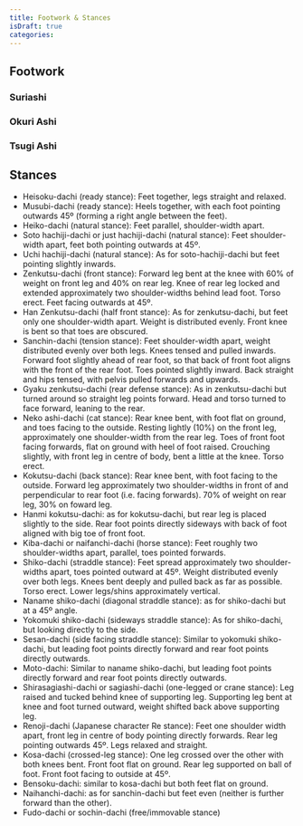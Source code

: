 ```yaml
---
title: Footwork & Stances
isDraft: true
categories:
---
```


## Footwork

<Wiki-Video ytUrl="https://www.youtube.com/watch?v=gvVyBNzfHiY" />

### Suriashi

### Okuri Ashi

### Tsugi Ashi

## Stances

- Heisoku-dachi (ready stance): Feet together, legs straight and relaxed.
- Musubi-dachi (ready stance): Heels together, with each foot pointing outwards 45º (forming a right angle between the feet).
- Heiko-dachi (natural stance): Feet parallel, shoulder-width apart.
- Soto hachiji-dachi or just hachiji-dachi (natural stance): Feet shoulder-width apart, feet both pointing outwards at 45º.
- Uchi hachiji-dachi (natural stance): As for soto-hachiji-dachi but feet pointing slightly inwards.
- Zenkutsu-dachi (front stance): Forward leg bent at the knee with 60% of weight on front leg and 40% on rear leg. Knee of rear leg locked and extended approximately two shoulder-widths behind lead foot. Torso erect. Feet facing outwards at 45º.
- Han Zenkutsu-dachi (half front stance): As for zenkutsu-dachi, but feet only one shoulder-width apart. Weight is distributed evenly. Front knee is bent so that toes are obscured.
- Sanchin-dachi (tension stance): Feet shoulder-width apart, weight distributed evenly over both legs. Knees tensed and pulled inwards. Forward foot slightly ahead of rear foot, so that back of front foot aligns with the front of the rear foot. Toes pointed slightly inward. Back straight and hips tensed, with pelvis pulled forwards and upwards.
- Gyaku zenkutsu-dachi (rear defense stance): As in zenkutsu-dachi but turned around so straight leg points forward. Head and torso turned to face forward, leaning to the rear.
- Neko ashi-dachi (cat stance): Rear knee bent, with foot flat on ground, and toes facing to the outside. Resting lightly (10%) on the front leg, approximately one shoulder-width from the rear leg. Toes of front foot facing forwards, flat on ground with heel of foot raised. Crouching slightly, with front leg in centre of body, bent a little at the knee. Torso erect.
- Kokutsu-dachi (back stance): Rear knee bent, with foot facing to the outside. Forward leg approximately two shoulder-widths in front of and perpendicular to rear foot (i.e. facing forwards). 70% of weight on rear leg, 30% on foward leg.
- Hanmi kokutsu-dachi: as for kokutsu-dachi, but rear leg is placed slightly to the side. Rear foot points directly sideways with back of foot aligned with big toe of front foot.
- Kiba-dachi or naifanchi-dachi (horse stance): Feet roughly two shoulder-widths apart, parallel, toes pointed forwards.
- Shiko-dachi (straddle stance): Feet spread approximately two shoulder-widths apart, toes pointed outward at 45º. Weight distributed evenly over both legs. Knees bent deeply and pulled back as far as possible. Torso erect. Lower legs/shins approximately vertical.
- Naname shiko-dachi (diagonal straddle stance): as for shiko-dachi but at a 45º angle.
- Yokomuki shiko-dachi (sideways straddle stance): As for shiko-dachi, but looking directly to the side.
- Sesan-dachi (side facing straddle stance): Similar to yokomuki shiko-dachi, but leading foot points directly forward and rear foot points directly outwards.
- Moto-dachi: Similar to naname shiko-dachi, but leading foot points directly forward and rear foot points directly outwards.
- Shirasagiashi-dachi or sagiashi-dachi (one-legged or crane stance): Leg raised and tucked behind knee of supporting leg. Supporting leg bent at knee and foot turned outward, weight shifted back above supporting leg.
- Renoji-dachi (Japanese character Re stance): Feet one shoulder width apart, front leg in centre of body pointing directly forwards. Rear leg pointing outwards 45º. Legs relaxed and straight.
- Kosa-dachi (crossed-leg stance): One leg crossed over the other with both knees bent. Front foot flat on ground. Rear leg supported on ball of foot. Front foot facing to outside at 45º.
- Bensoku-dachi: similar to kosa-dachi but both feet flat on ground.
- Naihanchi-dachi: as for sanchin-dachi but feet even (neither is further forward than the other).
- Fudo-dachi or sochin-dachi (free/immovable stance)
